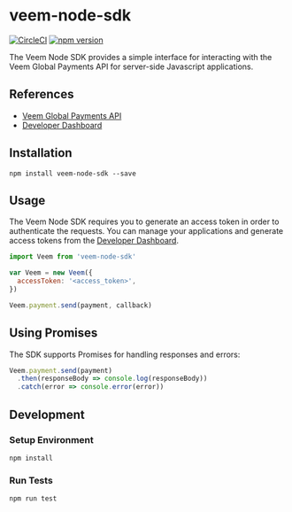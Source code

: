 # veem-node-sdk

[![CircleCI](https://circleci.com/gh/veeminc/veem-node-sdk/tree/develop.svg?style=svg&circle-token=b130e117704a92b3e0606ebcd8068eda7c2a54c6)](https://circleci.com/gh/veeminc/veem-node-sdk/tree/develop) [![npm version](https://badge.fury.io/js/veem-node-sdk.svg)](https://badge.fury.io/js/veem-node-sdk)

The Veem Node SDK provides a simple interface for interacting with the Veem Global Payments API for server-side Javascript applications.

## References

- [Veem Global Payments API](https://developer.veem.com/reference)
- [Developer Dashboard](https://developer.veem.com/page/dev-dashboard-sandbox)

## Installation

```
npm install veem-node-sdk --save
```

## Usage

The Veem Node SDK requires you to generate an access token in order to authenticate the requests. You can manage your applications and generate access tokens from the [Developer Dashboard](https://developer.veem.com/page/apps-dev-dashboard).

```javascript
import Veem from 'veem-node-sdk'

var Veem = new Veem({
  accessToken: '<access_token>',
})

Veem.payment.send(payment, callback)
```

## Using Promises

The SDK supports Promises for handling responses and errors:

```javascript
Veem.payment.send(payment)
  .then(responseBody => console.log(responseBody))
  .catch(error => console.error(error))
```

## Development

### Setup Environment

```
npm install
```

### Run Tests
```
npm run test
```

